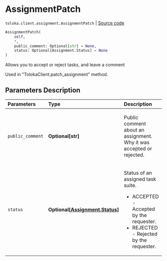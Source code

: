 # AssignmentPatch
`toloka.client.assignment.AssignmentPatch` | [Source code](https://github.com/Toloka/toloka-kit/blob/v0.1.26/src/client/assignment.py#L95)

```python
AssignmentPatch(
    self,
    *,
    public_comment: Optional[str] = None,
    status: Optional[Assignment.Status] = None
)
```

Allows you to accept or reject tasks, and leave a comment


Used in "TolokaClient.patch_assignment" method.

## Parameters Description

| Parameters | Type | Description |
| :----------| :----| :-----------|
`public_comment`|**Optional\[str\]**|<p>Public comment about an assignment. Why it was accepted or rejected.</p>
`status`|**Optional\[[Assignment.Status](toloka.client.assignment.Assignment.Status.md)\]**|<p>Status of an assigned task suite.<ul><li>ACCEPTED - Accepted by the requester.</li><li>REJECTED - Rejected by the requester.</li></ul></p>
